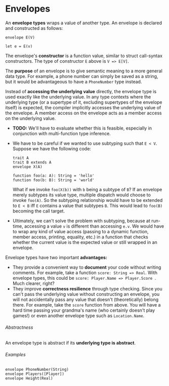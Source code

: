 # Envelopes

An **envelope types** wraps a value of another type. An envelope is declared and constructed as follows:

```
envelope E(V)

let e = E(v)
```

The envelope's **constructor** is a function value, similar to struct call-syntax constructors. The type of constructor `E` above is `V => E[V]`.

The **purpose** of an envelope is to give semantic meaning to a more general data type. For example, a phone number can simply be saved as a string, but it would be advantageous to have a `PhoneNumber` type instead.

Instead of **accessing the underlying value** directly, the envelope type is used exactly like the underlying value. In any type contexts where the underlying type (or a supertype of it, excluding supertypes of the envelope itself) is expected, the compiler implicitly accesses the underlying value of the envelope. A member access on the envelope acts as a member access on the underlying value.

- **TODO:** We'll have to evaluate whether this is feasible, especially in conjunction with multi-function type inference.

- We have to be careful if we wanted to use subtyping such that `E < V`. Suppose we have the following code:

  ```
  trait A
  trait B extends A
  envelope X(A)
  
  function foo(a: A): String = 'hello'
  function foo(b: B): String = 'world'
  ```

  What if we invoke `foo(X(b))` with `b` being a subtype of `B`? If an envelope merely subtypes its value type, multiple dispatch would choose to invoke `foo(A)`. So the subtyping relationship would have to be extended to `E < B` iff `E` contains a value that subtypes `B`. This would lead to `foo(B)` becoming the call target.

- Ultimately, we can't solve the problem with subtyping, because at run-time, accessing a value `v` is different than accessing `e.v`. We would have to wrap any kind of value access (passing to a dynamic function, member access, printing, equality, etc.) in a function that checks whether the current value is the expected value or still wrapped in an envelope.

Envelope types have two important **advantages:**

- They provide a convenient way to **document** your code without writing comments. For example, take a function `score: String => Real`. With envelope types, this could be `score: Player.Name => Player.Score `. Much clearer, right?
- They improve **correctness resilience** through type checking. Since you can't pass the underlying value without constructing an envelope, you will not accidentally pass any value that doesn't (theoretically) belong there. For example, take the `score` function from above. You will have a hard time passing your grandma's name (who certainly doesn't play games!) or even another envelope type such as `Location.Name`.

###### Abstractness

An envelope type is abstract if its **underlying type is abstract**.

###### Examples

```
envelope PhoneNumber(String)
envelope Players([Player])
envelope Height(Real)
```

